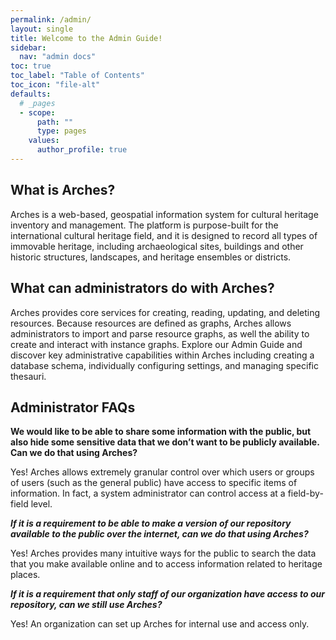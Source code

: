 ```yaml
---
permalink: /admin/
layout: single
title: Welcome to the Admin Guide!
sidebar:
  nav: "admin docs"
toc: true
toc_label: "Table of Contents"
toc_icon: "file-alt"
defaults:
  # _pages
  - scope:
      path: ""
      type: pages
    values:
      author_profile: true
---
```

## What is Arches?
Arches is a web-based, geospatial information system for cultural heritage inventory and management. The platform is purpose-built for the international cultural heritage field, and it is designed to record all types of immovable heritage, including archaeological sites, buildings and other historic structures, landscapes, and heritage ensembles or districts.

## What can administrators do with Arches?
Arches provides core services for creating, reading, updating, and deleting resources. Because resources are defined as graphs, Arches allows administrators to import and parse resource graphs, as well the ability to create and interact with instance graphs. Explore our Admin Guide and discover key administrative capabilities within Arches including creating a database schema, individually configuring settings, and managing specific thesauri.

## Administrator FAQs
**We would like to be able to share some information with the public, but also hide some sensitive data that we don’t want to be publicly available. Can we do that using Arches?**  

Yes! Arches allows extremely granular control over which users or groups of users (such as the general public) have access to specific items of information. In fact, a system administrator can control access at a field-by-field level.

***If it is a requirement to be able to make a version of our repository available to the public over the internet, can we do that using Arches?***  

Yes! Arches provides many intuitive ways for the public to search the data that you make available online and to access information related to heritage places.

***If it is a requirement that only staff of our organization have access to our repository, can we still use Arches?***  

Yes! An organization can set up Arches for internal use and access only.
